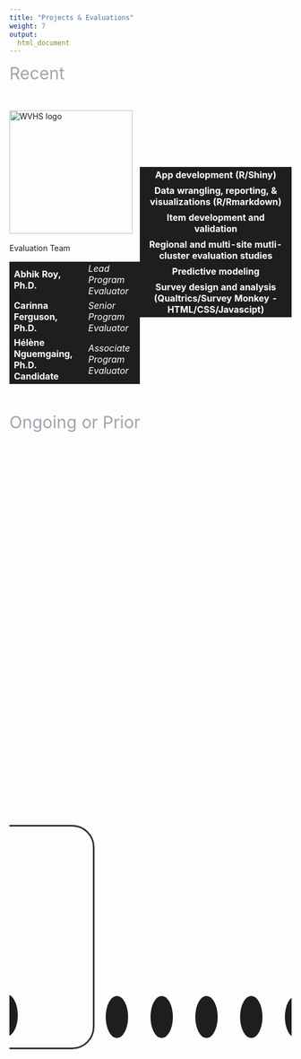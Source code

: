 ```yaml
---
title: "Projects & Evaluations"
weight: 7
output:
  html_document
---
```


<script>
(function() {
document.addEventListener("DOMContentLoaded", function() {
  var options = document.querySelectorAll(".option");
  
  options.forEach(function(option) {
    option.addEventListener("click", function() {
      options.forEach(function(opt) {
        opt.classList.remove("active");
      });
      this.classList.add("active");
    });
  });
});
})();
</script>

<style>
table, 
tbody, 
th, 
td, 
tr, 
.markdown tbody tr:nth-child(2n+1) td, 
.markdown tbody tr:nth-child(2n+1) th,
.markdown tbody tr:nth-child(2n) td, 
.markdown tbody tr:nth-child(2n) th{
  border: none;
  background-color: #1e1e1e;
  color: #ffffff;
  vertical-align: center;
}

.center {
  margin-left: auto;
  margin-right: auto;
}

.holder {
    width: 100%;
    display: flex;
    overflow: hidden;
    align-items: center;
}

.flexcards {
  display: flex;
  flex-direction: row;
  justify-content: center;
  align-items: center;
  overflow: hidden;
  height: 45vh;
  max-width: 100%;
  font-family: "Roboto Condensed", sans-serif;
  transition: 0.25s;
}

.flexcards .credit {
  position: absolute;
  bottom: 20px;
  left: 20px;
  color: inherit;
}

.flexcards .options {
  display: flex;
  flex-direction: row;
  align-items: stretch;
  overflow: hidden;
  min-width: 600px;
  max-width: 100%;
  width: calc(100% - 100px);
  height: 400px;
}

@media screen and (max-width: 718px) {
  .flexcards .options {
    min-width: 520px;
  }
  .flexcards .options .option:nth-child(5) {
    display: none;
  }
}

@media screen and (max-width: 638px) {
  .flexcards .options {
    min-width: 440px;
  }
  .flexcards .options .option:nth-child(4) {
    display: none;
  }
}

@media screen and (max-width: 558px) {
  .flexcards .options {
    min-width: 360px;
  }
  .flexcards .options .option:nth-child(3) {
    display: none;
  }
}

@media screen and (max-width: 478px) {
  .flexcards .options {
    min-width: 280px;
  }
  .flexcards .options .option:nth-child(2) {
    display: none;
  }
}

.flexcards .options .option {
  position: relative;
  overflow: hidden;
  min-width: 60px;
  margin: 10px;
  background: var(--optionBackground, var(--defaultBackground, #1e1e1e));
  background-size: auto 120%;
  background-position: center;
  cursor: pointer;
  transition: 0.5s cubic-bezier(0.05, 0.61, 0.41, 0.95);
}

.flexcards .options .option:nth-child(1) {
  --defaultBackground:#ff5349;
}

.flexcards .options .option:nth-child(2) {
  --defaultBackground:#80A9D7;
}

.flexcards .options .option:nth-child(3) {
  --defaultBackground:#659f74;
}

.flexcards .options .option:nth-child(4) {
  --defaultBackground:#5f8aee;
}

.flexcards .options .option:nth-child(5) {
  --defaultBackground:#CCCCFF;
}

.flexcards .options .option:nth-child(6) {
  --defaultBackground:#97D3CC;
}

.flexcards .options .option.active {
  flex-grow: 10000;
  transform: scale(1);
  max-width: 600px;
  margin: 0px;
  border-radius: 40px;
  border: 3px solid #333333;
  border-style: rounded;
  background-size: auto 100%;
  /*&:active {
     transform:scale(0.9);
  }*/
}

.flexcards .options .option.active .shadow {
  box-shadow: inset 0 -120px 120px -120px black, inset 0 -120px 120px -100px #1e1e1e;
  opacity: 0.5;
}

.flexcards .options .option.active .label {
  bottom: 20px;
  left: 20px;
}

.flexcards .options .option.active .label .info > div {
  left: 0px;
  opacity: 1;
}

.flexcards .options .option:not(.active) {
  flex-grow: 1;
  border-radius: 30px;
}

.flexcards .options .option:not(.active) .shadow {
  bottom: -40px;
  box-shadow: inset 0 -120px 0px -120px black, inset 0 -120px 0px -100px #1e1e1e;
}

.flexcards .options .option:not(.active) .label {
  bottom: 10px;
  left: 10px;
}

.flexcards .options .option:not(.active) .label .info > div {
  left: 20px;
  opacity: 0;
}

.flexcards .options .option .shadow {
  position: absolute;
  bottom: 0px;
  left: 0px;
  right: 0px;
  height: px;
  transition: 0.5s cubic-bezier(0.05, 0.61, 0.41, 0.95);
}

.flexcards .options .option .label {
  display: flex;
  position: absolute;
  right: 0px;
  height: 75px;
  transition: 0.5s cubic-bezier(0.05, 0.61, 0.41, 0.95);
  gap: 0px;
}

.flexcards .options .option .label .icon {
  display: flex;
  flex-direction: row;
  justify-content: center;
  align-items: center;
  min-width: 40px;
  max-width: 40px;
  height: 75px;
  border-radius: 100%;
  background-color: #1e1e1e;
  color: var(--defaultBackground);
}

.flexcards .options .option .label .icon > div {
  position: relative;
  transition: 0.5s cubic-bezier(0.05, 0.61, 0.41, 0.95), opacity 0.1s ease-out;
}

.flexcards .options .option .label .info {
  display: flex;
  flex-direction: column;
  justify-content: center;
  margin-left: 5px;
  color: white;
  white-space: pre;
}

.flexcards .options .option .label .info > div {
  position: relative;
  transition: 0.5s cubic-bezier(0.05, 0.61, 0.41, 0.95), opacity 0.5s ease-out;
}

.flexcards .options .option .label .info .main {
  font-weight: bold;
  font-size: 0.9rem;
}

.flexcards .options .option .label .info .sub {
  transition-delay: 0.1s;
}

.centerflex {
 display: flex;
  justify-content: center;
}
</style>



<span style="color: #9FA5AC; font-size: 30px;">Recent</span>
<div class="holder">

<div class="left">
<br><br><a href='https://medicine.hsc.wvu.edu/obgyn/west-virginia-healthy-starthapi-project/' target='_blank'><img src='/img/logos/wvhealthystart.png' alt='WVHS logo' width='220'></a>
<br>
<br>
Evaluation Team
<br>
<table class="center">
    <tr>
      <td><b>Abhik Roy, Ph.D.</b></td>
      <td><i>Lead Program Evaluator</i></td>
    </tr>
    <tr>
    <td><b>Carinna Ferguson, Ph.D.</b></td>
      <td><i>Senior Program Evaluator</i></td>
    </tr>
    <tr>
      <td><b>Hélène Nguemgaing, Ph.D. Candidate</b></td>
      <td><i>Associate Program Evaluator</i></td>
    </tr>
</table>
</div>

<div class="right">
<table>
    <tr><th>App development (R/Shiny)</th></tr>
    <tr><th>Data wrangling, reporting, & visualizations (R/Rmarkdown)</th></tr>
    <tr><th>Item development and validation</th></tr>
    <tr><th>Regional and multi-site mutli-cluster evaluation studies</th></tr>
    <tr><th>Predictive modeling</th></tr>
    <tr><th>Survey design and analysis (Qualtrics/Survey Monkey - HTML/CSS/Javascipt)</th></tr>
</table>
</div>
</div>

<br>
<br>
<span style="color: #9FA5AC; font-size: 30px;">Ongoing or Prior</span>
<div class="flexcards">
<div class="centerflex">
<div class="options">
   <div class="option active" style="--optionBackground:url(/img/logos/wvhealthystart-dark.png);">
      <div class="shadow"></div>
      <div class="label">
         <div class="icon">
            <i class="fas fa-briefcase-medical"></i>
         </div>
         <div class="info">
            <div class="main">WV Healthy Start</div>
            <div class="sub">2023 - Current</div>
         </div>
      </div>
   </div>
   <div class="option" style="--optionBackground:url(/img/logos/ctebc-dark.png);">
      <div class="shadow"></div>
      <div class="label">
         <div class="icon">
            <i class="fas fa-laptop-code"></i>
         </div>
         <div class="info">
            <div class="main">Computational<br>Thinking</div>
            <div class="sub">2022 - Current</div>
         </div>
      </div>
   </div>
   <div class="option" style="--optionBackground:url(/img/logos/wvctsi-logo-dark.png);">
      <div class="shadow"></div>
      <div class="label">
         <div class="icon">
            <i class="fas fa-user-md"></i>
         </div>
         <div class="info">
            <div class="main">WVCTSI</div>
            <div class="sub">2017 - 2022</div>
         </div>
      </div>
   </div>
   <div class="option" style="--optionBackground:url(/img/logos/P4E-dark.png);">
      <div class="shadow"></div>
      <div class="label">
         <div class="icon">
            <i class="fas fa-university"></i>
         </div>
         <div class="info">
            <div class="main">Inclusive Identities</div>
            <div class="sub">2017 - 2018</div>
         </div>
      </div>
   </div>
   <div class="option" style="--optionBackground:url(/img/logos/circos-dark.png);">
      <div class="shadow"></div>
      <div class="label">
         <div class="icon">
            <i class="fas fa-people-arrows"></i>
         </div>
         <div class="info">
            <div class="main">Cross-Disciplinary<br>Engineers</div>
            <div class="sub">2020 - 2022</div>
         </div>
      </div>
   </div>
    <div class="option" style="--optionBackground:url(/img/logos/GAUSSI-dark.png);">
      <div class="shadow"></div>
      <div class="label">
         <div class="icon">
            <i class="fas fa-dna"></i>
         </div>
         <div class="info">
            <div class="main">GAUSSI</div>
            <div class="sub">2017 - 2020</div>
         </div>
      </div>
   </div>
</div>
</div>
</div>

<!-- adapted from https://codepen.io/z-/pen/OBPJKK -->
